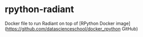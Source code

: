 # rpython-radiant 


Docker file to run Radiant on top of [RPython Docker image](https://github.com/datascienceschool/docker_rpython  GitHub) 

